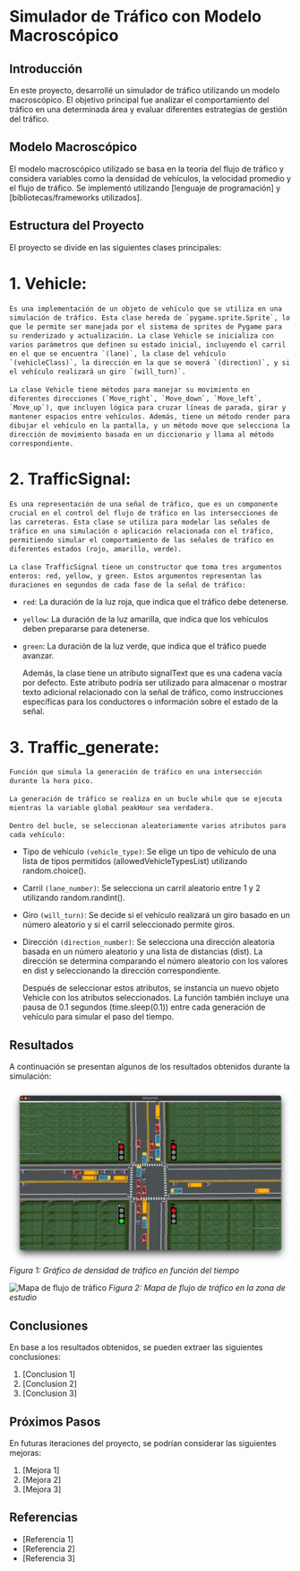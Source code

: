 # Simulador de Tráfico con Modelo Macroscópico

## Introducción

En este proyecto, desarrollé un simulador de tráfico utilizando un modelo macroscópico. El objetivo principal fue analizar el comportamiento del tráfico en una determinada área y evaluar diferentes estrategias de gestión del tráfico.

## Modelo Macroscópico

El modelo macroscópico utilizado se basa en la teoría del flujo de tráfico y considera variables como la densidad de vehículos, la velocidad promedio y el flujo de tráfico. Se implementó utilizando [lenguaje de programación] y [bibliotecas/frameworks utilizados].

## Estructura del Proyecto

El proyecto se divide en las siguientes clases principales:

# 1. Vehicle:
    Es una implementación de un objeto de vehículo que se utiliza en una simulación de tráfico. Esta clase hereda de `pygame.sprite.Sprite`, lo que le permite ser manejada por el sistema de sprites de Pygame para su renderizado y actualización. La clase Vehicle se inicializa con varios parámetros que definen su estado inicial, incluyendo el carril en el que se encuentra `(lane)`, la clase del vehículo `(vehicleClass)`, la dirección en la que se moverá `(direction)`, y si el vehículo realizará un giro `(will_turn)`.

    La clase Vehicle tiene métodos para manejar su movimiento en diferentes direcciones (`Move_right`, `Move_down`, `Move_left`, `Move_up`), que incluyen lógica para cruzar líneas de parada, girar y mantener espacios entre vehículos. Además, tiene un método render para dibujar el vehículo en la pantalla, y un método move que selecciona la dirección de movimiento basada en un diccionario y llama al método correspondiente.

# 2. TrafficSignal: 
    Es una representación de una señal de tráfico, que es un componente crucial en el control del flujo de tráfico en las intersecciones de las carreteras. Esta clase se utiliza para modelar las señales de tráfico en una simulación o aplicación relacionada con el tráfico, permitiendo simular el comportamiento de las señales de tráfico en diferentes estados (rojo, amarillo, verde).

    La clase TrafficSignal tiene un constructor que toma tres argumentos enteros: red, yellow, y green. Estos argumentos representan las duraciones en segundos de cada fase de la señal de tráfico:

- `red`: La duración de la luz roja, que indica que el tráfico debe detenerse.
- `yellow`: La duración de la luz amarilla, que indica que los vehículos deben prepararse para detenerse.
- `green`: La duración de la luz verde, que indica que el tráfico puede avanzar.

    Además, la clase tiene un atributo signalText que es una cadena vacía por defecto. Este atributo podría ser utilizado para almacenar o mostrar texto adicional relacionado con la señal de tráfico, como instrucciones específicas para los conductores o información sobre el estado de la señal.

# 3. Traffic_generate: 
    Función que simula la generación de tráfico en una intersección durante la hora pico.

    La generación de tráfico se realiza en un bucle while que se ejecuta mientras la variable global peakHour sea verdadera.

    Dentro del bucle, se seleccionan aleatoriamente varios atributos para cada vehículo:

- Tipo de vehículo `(vehicle_type)`: Se elige un tipo de vehículo de una lista de tipos permitidos (allowedVehicleTypesList) utilizando random.choice().
- Carril `(lane_number)`: Se selecciona un carril aleatorio entre 1 y 2 utilizando random.randint().
- Giro `(will_turn)`: Se decide si el vehículo realizará un giro basado en un número aleatorio y si el carril seleccionado permite giros.
- Dirección `(direction_number)`: Se selecciona una dirección aleatoria basada en un número aleatorio y una lista de distancias (dist). La dirección se determina comparando el número aleatorio con los valores en dist y seleccionando la dirección correspondiente.

    Después de seleccionar estos atributos, se instancia un nuevo objeto Vehicle con los atributos seleccionados. La función también incluye una pausa de 0.1 segundos (time.sleep(0.1)) entre cada generación de vehículo para simular el paso del tiempo.
 ## Resultados

A continuación se presentan algunos de los resultados obtenidos durante la simulación:

![Gráfico de densidad de tráfico](./images/simulation-output.png)
*Figura 1: Gráfico de densidad de tráfico en función del tiempo*

![Mapa de flujo de tráfico](./imagenes/mapa_flujo.png)
*Figura 2: Mapa de flujo de tráfico en la zona de estudio*

## Conclusiones

En base a los resultados obtenidos, se pueden extraer las siguientes conclusiones:

1. [Conclusion 1]
2. [Conclusion 2]
3. [Conclusion 3]

## Próximos Pasos

En futuras iteraciones del proyecto, se podrían considerar las siguientes mejoras:

1. [Mejora 1]
2. [Mejora 2]
3. [Mejora 3]

## Referencias

- [Referencia 1]
- [Referencia 2]
- [Referencia 3]